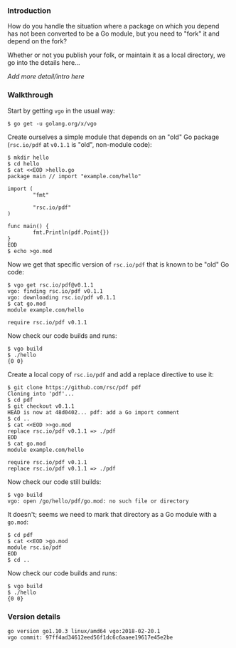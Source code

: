 <!-- __JSON: egrunner script.sh # LONG ONLINE

### Introduction

How do you handle the situation where a package on which you depend has not been converted to be a
Go module, but you need to "fork" it and depend on the fork?

Whether or not you publish your folk, or maintain it as a local directory, we go into the details
here...

_Add more detail/intro here_

### Walkthrough

Start by getting `vgo` in the usual way:

```
{{PrintBlock "go get vgo" -}}
```

Create ourselves a simple module that depends on an "old" Go package (`rsc.io/pdf` at `v0.1.1` is
"old", non-module code):


```
{{PrintBlock "setup" -}}
```

Now we get that specific version of `rsc.io/pdf` that is known to be "old" Go code:


```
{{PrintBlock "vgo get pdf" -}}
```

Now check our code builds and runs:

```
{{PrintBlock "vgo build" -}}
```

Create a local copy of `rsc.io/pdf` and add a replace directive to use it:

```
{{PrintBlock "replace pdf" -}}
```

Now check our code still builds:

```
{{PrintBlock "vgo build fails" -}}
```

It doesn't; seems we need to mark that directory as a Go module with a `go.mod`:


```
{{PrintBlock "create pdf module" -}}
```

Now check our code builds and runs:

```
{{PrintBlock "vgo build check" -}}
```


### Version details

```
{{PrintBlockOut "version details" -}}
```

-->

### Introduction

How do you handle the situation where a package on which you depend has not been converted to be a
Go module, but you need to "fork" it and depend on the fork?

Whether or not you publish your folk, or maintain it as a local directory, we go into the details
here...

_Add more detail/intro here_

### Walkthrough

Start by getting `vgo` in the usual way:

```
$ go get -u golang.org/x/vgo
```

Create ourselves a simple module that depends on an "old" Go package (`rsc.io/pdf` at `v0.1.1` is
"old", non-module code):


```
$ mkdir hello
$ cd hello
$ cat <<EOD >hello.go
package main // import "example.com/hello"

import (
        "fmt"

        "rsc.io/pdf"
)

func main() {
        fmt.Println(pdf.Point{})
}
EOD
$ echo >go.mod
```

Now we get that specific version of `rsc.io/pdf` that is known to be "old" Go code:


```
$ vgo get rsc.io/pdf@v0.1.1
vgo: finding rsc.io/pdf v0.1.1
vgo: downloading rsc.io/pdf v0.1.1
$ cat go.mod
module example.com/hello

require rsc.io/pdf v0.1.1
```

Now check our code builds and runs:

```
$ vgo build
$ ./hello
{0 0}
```

Create a local copy of `rsc.io/pdf` and add a replace directive to use it:

```
$ git clone https://github.com/rsc/pdf pdf
Cloning into 'pdf'...
$ cd pdf
$ git checkout v0.1.1
HEAD is now at 48d0402... pdf: add a Go import comment
$ cd ..
$ cat <<EOD >>go.mod
replace rsc.io/pdf v0.1.1 => ./pdf
EOD
$ cat go.mod
module example.com/hello

require rsc.io/pdf v0.1.1
replace rsc.io/pdf v0.1.1 => ./pdf
```

Now check our code still builds:

```
$ vgo build
vgo: open /go/hello/pdf/go.mod: no such file or directory
```

It doesn't; seems we need to mark that directory as a Go module with a `go.mod`:


```
$ cd pdf
$ cat <<EOD >go.mod
module rsc.io/pdf
EOD
$ cd ..
```

Now check our code builds and runs:

```
$ vgo build
$ ./hello
{0 0}
```


### Version details

```
go version go1.10.3 linux/amd64 vgo:2018-02-20.1
vgo commit: 97ff4ad34612eed56f1dc6c6aaee19617e45e2be
```

<!-- END -->

